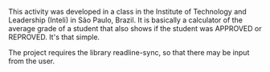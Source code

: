 This activity was developed in a class in the Institute of Technology and Leadership (Inteli) in São Paulo, Brazil. It is basically a calculator of the average grade of a student that also shows if the student was APPROVED or REPROVED. It's that simple.

The project requires the library readline-sync, so that there may be input from the user.
